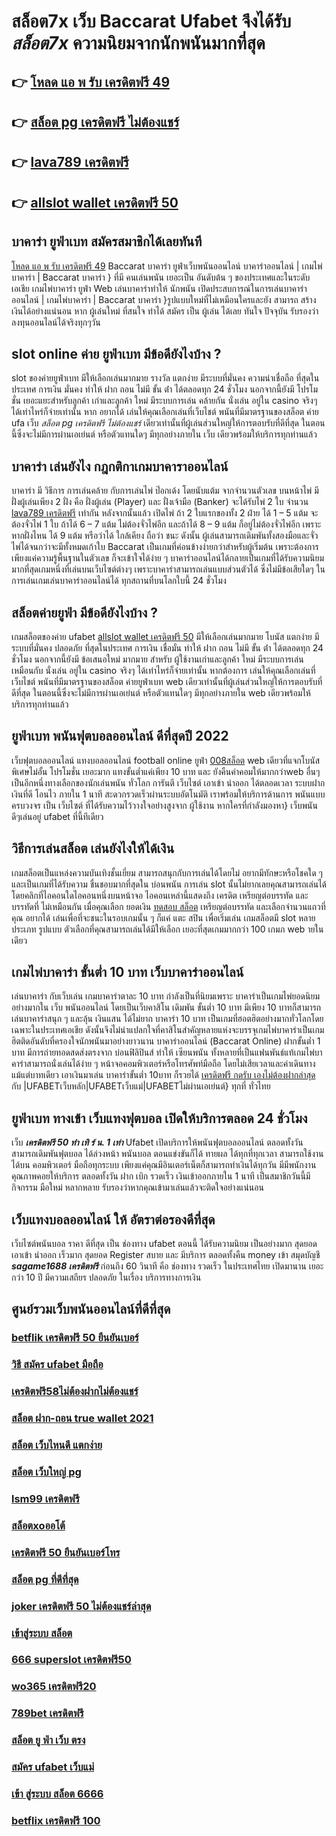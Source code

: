 # สล็อต7x เว็บ Baccarat Ufabet จึงได้รับ ***สล็อต7x*** ความนิยมจากนักพนันมากที่สุด

## 👉 [โหลด แอ พ รับ เครดิตฟรี 49](https://www.ufaeat.com/ทางเข้ายูฟ่าเบท-ufabet/)
## 👉 [สล็อต pg เครดิตฟรี ไม่ต้องแชร์](https://www.ufaeat.com/regis-ufabet-master-free/)
## 👉 [lava789 เครดิตฟรี](https://www.ufaeat.com/credit-free-50/)
## 👉 [allslot wallet เครดิตฟรี 50](https://www.ufaeat.com/ufabet-master-login/)

##  บาคาร่า  ยูฟ่าเบท  สมัครสมาชิกได้เลยทันที

 [โหลด แอ พ รับ เครดิตฟรี 49](https://www.ufaeat.com/regis-ufabet-master-free/) Baccarat บาคาร่า   ยูฟ่าเว็บพนันออนไลน์  บาคาร่าออนไลน์ | เกมไพ่บาคาร่า | Baccarat บาคาร่า } ที่มี คนเล่นพนัน เยอะเป็น อันดับต้น ๆ ของประเทศและในระดับเอเชีย  เกมไพ่บาคาร่า  ยูฟ่า Web เล่นบาคาร่าทำให้ นักพนัน เปิดประสบการณ์ในการเล่นบาคาร่าออนไลน์ | เกมไพ่บาคาร่า | Baccarat บาคาร่า }รูปแบบใหม่ที่ไม่เหมือนใครและยัง สามารถ สร้างเงินได้อย่างแน่นอน หาก ผู้เล่นใหม่ ที่สนใจ  ทำได้ สมัคร  เป็น ผู้เล่น ได้เลย ทันใจ ปัจจุบัน  รับรองว่า ลงทุนออนไลน์ได้จริงทุกๆวัน


##  slot online ค่าย ยูฟ่าเบท มีข้อดียังไงบ้าง ?

 slot ของค่ายยูฟ่าเบท  มีให้เลือกเล่นมากมาย  รางวัล แตกง่าย มีระบบที่มั่นคง  ความน่าเชื่อถือ ที่สุดในประเทศ การเงิน มั่นคง   ทำให้ ฝาก ถอน ไม่มี ขั้น ต่ํา ได้ตลอดทุก 24 ชั่วโมง นอกจากนี้ยังมี โปรโมชั่น  เยอะแยะสำหรับลูกค้า เก่าและลูกค้า ใหม่ มีระบบการเล่น  คล้ายกัน นั่งเล่น อยู่ใน casino  จริงๆ ได้เท่าไหร่ก็จ่ายเท่านั้น หาก อยากได้ เล่นให้คุณเลือกเล่นที่เว็บไชต์ พนันที่มีมาตรฐานของสล็อต ค่าย ufa เว็บ *สล็อต pg เครดิตฟรี ไม่ต้องแชร์* เดียวเท่านั้นที่ผู้เล่นส่วนใหญ่ให้การตอบรับที่ดีที่สุด ในตอนนี้ซึ่งจะไม่มีการผ่านเอเย่นต์ หรือตัวแทนใดๆ มีทุกอย่างภายใน เว็บ เดียวพร้อมให้บริการทุกท่านแล้ว


##  บาคาร่า เล่นยังไง กฎกติกาเกมบาคาราออนไลน์

บาคาร่า มี  วิธีการ  การเล่นคล้าย กับการเล่นไพ่ ป๊อกเด้ง โดยนับแต้ม จากจำนวนตัวเลข บนหน้าไพ่ มีฝั่งผู้เล่นเพียง 2 ฝั่ง คือ ฝั่งผู้เล่น (Player)  และ ฝั่งเจ้ามือ (Banker) จะได้รับไพ่ 2 ใบ จำนวน [lava789 เครดิตฟรี](https://www.ufaeat.com/ufabet-master-login/) เท่ากัน  หลังจากนั้นแล้ว  เปิดไพ่ ถ้า 2 ใบแรกของทั้ง 2 ฝ่าย ได้ 1 – 5 แต้ม จะต้องจั่วไพ่ 1 ใบ ถ้าได้ 6 – 7 แต้ม ไม่ต้องจั่วไพ่อีก  และถ้าได้ 8 – 9 แต้ม ก็อยู่ไม่ต้องจั่วไพ่อีก เพราะหากฝั่งไหน ได้ 9 แต้ม หรือว่าได้ ใกล้เคียง ถือว่า ชนะ ดังนั้น ผู้เล่นสามารถเดิมพันทั้งสองมือและจั่วไพ่ได้จนกว่าจะมีทั้งหมดเก้าใบ Baccarat เป็นเกมที่ค่อนข้างง่ายกว่าสำหรับผู้เริ่มต้น เพราะต้องการเพียงแค่ความรู้พื้นฐานในตัวเลข ก็จะเข้าใจได้ง่าย ๆ บาคาร่าออนไลน์ได้กลายเป็นเกมที่ได้รับความนิยมมากที่สุดเกมหนึ่งที่เล่นบนเว็บไซต์ต่างๆ เพราะบาคาร่าสามารถเล่นแบบส่วนตัวได้ ซึ่งไม่มีข้อเสียใดๆ ในการเล่นเกมเล่นบาคาร่าออนไลน์ได้  ทุกสถานที่บนโลกใบนี้  24 ชั่วโมง


## สล็อตค่ายยูฟ่า มีข้อดียังไงบ้าง ?
 เกมสล็อตของค่าย ufabet [allslot wallet เครดิตฟรี 50](https://www.ufaeat.com/ทางเข้ายูฟ่าเบท-ufabet/) มีให้เลือกเล่นมากมาย โบนัส แตกง่าย มีระบบที่มั่นคง ปลอดภัย  ที่สุดในประเทศ การเงิน  เชื่อมั่น   ทำให้ ฝาก ถอน ไม่มี ขั้น ต่ํา ได้ตลอดทุก 24 ชั่วโมง นอกจากนี้ยังมี ข้อเสนอใหม่ มากมาย สำหรับ ผู้ใช้งานเก่าและลูกค้า ใหม่ มีระบบการเล่น เหมือนกับ  นั่งเล่น อยู่ใน casino  จริงๆ ได้เท่าไหร่ก็จ่ายเท่านั้น หากต้องการ เล่นให้คุณเลือกเล่นที่เว็บไชต์ พนันที่มีมาตรฐานของสล็อต ค่ายยูฟ่าเบท  web เดียวเท่านั้นที่ผู้เล่นส่วนใหญ่ให้การตอบรับที่ดีที่สุด ในตอนนี้ซึ่งจะไม่มีการผ่านเอเย่นต์ หรือตัวแทนใดๆ มีทุกอย่างภายใน web เดียวพร้อมให้บริการทุกท่านแล้ว

## ยูฟ่าเบท พนันฟุตบอลออนไลน์    ดีที่สุดปี 2022

เว็บฟุตบอลออนไลน์ แทงบอลออนไลน์ football online   ยูฟ่า  [008สล็อต](https://www.ufaeat.com/credit-free-50/) web เดียวที่แจกโบนัสพิเศษไม่อั้น โปรโมชั่น  เยอะมาก แทงขั้นต่ำแค่เพียง 10 บาท และ ยังคืนค่าคอมให้มากกว่าweb อื่นๆ เป็นอีกหนึ่งทางเลือกของนักเล่นพนัน ทั่วโลก การันตี เว็บไซต์  เอาเข้า  นำออก ได้ตลอดเวลา   ระบบฝากเงินที่ดี โอนไว ภายใน 1 นาที สะดวกรวดเร็วผ่านระบบอัตโนมัติ เราพร้อมให้บริการด้านการ พนันแบบครบวงจร เป็น เว็บไซต์ ที่ได้รับความไว้วางใจอย่างสูงจาก  ผู้ใช้งาน   หากใครที่กำลังมองหา}  เว็บพนัน ดีๆเล่นอยู่  ufabet  ที่นี้ทีเดียว


## วิธีการเล่นสล็อต เล่นยังไงให้ได้เงิน
 เกมสล็อตเป็นแหล่งความบันเทิงชั้นเยี่ยม สามารถสนุกกับการเล่นได้โดยไม่ อยากมีทักษะหรือโชคใด ๆ และเป็นเกมที่ได้รับความ ชื่นชอบมากที่สุดใน บ่อนพนัน การเล่น slot นั้นไม่ยากเลยคุณสามารถเล่นได้โดยคลิกที่ไอคอนใดไอคอนหนึ่งบนหน้าจอ ไอคอนเหล่านี้แสดงถึง เครดิต  เหรียญต่อบรรทัด และบรรทัดที่ ไม่เหมือนกัน  เมื่อคุณเลือก ยอดเงิน  [ทดสอบ สล็อต](https://www.ufaeat.com/ufabet-master-login/) เหรียญต่อบรรทัด และเลือกจำนวนแถวที่คุณ อยากได้ เล่นเพื่อที่จะชนะในรอบเกมนั้น ๆ ก็แค่ แตะ   สปิน  เพื่อเริ่มเล่น เกมสล็อตมี slot หลายประเภท รูปแบบ ตัวเลือกที่คุณสามารถเล่นได้มีให้เลือก เยอะที่สุดเกมมากกว่า 100 เกมภ web ายในเดียว

##  เกมไพ่บาคาร่า ขั้นต่ำ 10 บาท เว็บบาคาร่าออนไลน์ 

 เล่นบาคาร่า  กับเว็บเล่น เกมบาคาร่าตาละ 10 บาท กำลังเป็นที่นิยมเพราะ บาคาร่าเป็นเกมไพ่ยอดนิยมอย่างมากใน เว็บ  พนันออนไลน์  โดยเป็นเว็บคาสิโน เดิมพัน ขั้นต่ำ 10 บาท มีเพียง 10 บาทก็สามารถเล่นบาคาร่าสนุก ๆ และลุ้น  เงินแสน  ได้ไม่ยาก บาคาร่า 10 บาท เป็นเกมที่ฮอตฮิตอย่างมากทั่วโลกโดยเฉพาะในประเทศเอเชีย ดังนั้นจึงไม่น่าแปลกใจที่คาสิโนสำคัญหลายแห่งจะบรรจุเกมไพ่บาคาร่าเป็นเกมฮิตติดอันดับที่ครองใจนักพนันมาอย่างยาวนาน บาคาร่าออนไลน์ (Baccarat Online)   ฝากขั้นต่ำ 1 บาท  มีการถ่ายทอดสดส่งตรงจาก  บ่อนฟิลิปินส์ ทำให้ เซียนพนัน  ทั้งหลายที่เป็นแฟนพันธ์แท้เกมไพ่บาคาร่าสามารถนั่งเล่นได้ง่าย ๆ หน้าจอคอมพิวเตอร์หรือโทรศัพท์มือถือ โดยไม่เสียเวลาและค่าเดินทางแม้แต่บาทเดียว เอาเงินมาเล่น บาคาร่าขั้นต่ำ 10บาท ก็รวยได้ [เครดิตฟรี กดรับ เองไม่ต้องฝากล่าสุด](https://www.ufaeat.com/register/) กับ |UFABETเว็บหลัก|UFABETเว็บแม่|UFABETไม่ผ่านเอเย่นต์} ทุกที่ ทั่วไทย


##  ยูฟ่าเบท ทางเข้า   เว็บแทงฟุตบอล เปิดให้บริการตลอด 24 ชั่วโมง

เว็บ ***เครดิตฟรี 50 ทำ เทิ ร์ น. 1 เท่า*** Ufabet  เปิดบริการให้พนันฟุตบอลออนไลน์    ตลอดทั้งวัน  สามารถเดิมพันฟุตบอล  ได้ล่วงหน้า  พนันบอล  ตอนแข่งขันก็ได้  ทายผล ได้ทุกที่ทุกเวลา สามารถใช้งานได้บน คอมพิวเตอร์  มือถือทุกระบบ เพียงแค่คุณมีอินเตอร์เน็ตก็สามารถทำเงินได้ทุกวัน มีมีพนักงาน คุณภาพคอยให้บริการ ตลอดทั้งวัน  ฝาก   เบิก  รวดเร็ว  เงินเข้าออกภายใน 1 นาที  เป็นสมาชิกวันนี้มีกิจกรรม มือใหม่ หลากหลาย  รับรองว่าหากคุณเข้ามาเล่นแล้วจะติดใจอย่างแน่นอน 


## เว็บแทงบอลออนไลน์ ให้ อัตราต่อรองดีที่สุด 

 เว็บไซต์พนันบอล  ราคา  ดีที่สุด   เป็น   ช่องทาง ufabet   ตอนนี้ ได้รับความนิยม   เป็นอย่างมาก  สุดยอด   เอาเข้า  นำออก  เร็วมาก   สุดยอด  Register   สบาย และ มีบริการ   ตลอดทั้งคืน  money เข้า   สมุดบัญชี  ***sagame1688 เครดิตฟรี***  ก่อนถึง  60 วินาที  คือ   ช่องทาง รวดเร็ว  ในประเทศไทย เปิดมานาน   เยอะกว่า  10 ปี  มีความเสถียร ปลอดภัย ในเรื่อง  บริการทางการเงิน

## ศูนย์รวมเว็บพนันออนไลน์ที่ดีที่สุด

### [betflik เครดิตฟรี 50 ยืนยันเบอร์](https://atom.io/themes/UFAEAT%20ทางเข้า%20เว็บตรง%20UFABET%20ติด%20ตั้ง%20โปรแกรมแฮก%20สล็อต%20008%20สล็อต%20สมัครฟรี%20ฟรีเครดิต%20100%)
### [วิธี สมัคร ufabet มือถือ](https://atom.io/themes/UFAEAT%20ทางเข้า%20เว็บตรง%20UFABET%20pg%20สล็อต%20ทดลองเล่น%20008%20สล็อต%20สมัครฟรี%20ฟรีเครดิต%20100%)
### [เครดิตฟรี58ไม่ต้องฝากไม่ต้องแชร์](https://atom.io/themes/UFAEAT%20ทางเข้า%20เว็บตรง%20UFABET%20ซุปเปอร์สล็อต777เครดิตฟรี%20008%20สล็อต%20สมัครฟรี%20ฟรีเครดิต%20100%)
### [สล็อต ฝาก-ถอน true wallet 2021](https://atom.io/themes/UFAEAT%20ทางเข้า%20เว็บตรง%20UFABET%20สล็อต%20เว็บตรง%20777%20008%20สล็อต%20สมัครฟรี%20ฟรีเครดิต%20100%)
### [สล็อต เว็บไหนดี แตกง่าย](https://atom.io/themes/UFAEAT%20ทางเข้า%20เว็บตรง%20UFABET%20เว็บ%20ตรง%20ไม่%20ผ่าน%20เอเย่นต์%20สล็อต%20008%20สล็อต%20สมัครฟรี%20ฟรีเครดิต%20100%)
### [สล็อต เว็บใหญ่ pg](https://atom.io/themes/UFAEAT%20ทางเข้า%20เว็บตรง%20UFABET%20สมัคร%20ufabet%20วอเลท%20เครดิตฟรี%20008%20สล็อต%20สมัครฟรี%20ฟรีเครดิต%20100%)
### [lsm99 เครดิตฟรี](https://atom.io/themes/UFAEAT%20ทางเข้า%20เว็บตรง%20UFABET%20superslotเครดิตฟรี50%20008%20สล็อต%20สมัครฟรี%20ฟรีเครดิต%20100%)
### [สล็อตxoออโต้](https://atom.io/themes/UFAEAT%20ทางเข้า%20เว็บตรง%20UFABET%20สมัครsuperslotเครดิตฟรี%20008%20สล็อต%20สมัครฟรี%20ฟรีเครดิต%20100%)
### [เครดิตฟรี 50 ยืนยันเบอร์โทร](https://atom.io/themes/UFAEAT%20ทางเข้า%20เว็บตรง%20UFABET%20สล็อต%20ทรูวอลเล็ต%20008%20สล็อต%20สมัครฟรี%20ฟรีเครดิต%20100%)
### [สล็อต pg ที่ดีที่สุด](https://atom.io/themes/UFAEAT%20ทางเข้า%20เว็บตรง%20UFABET%20สล็อต%20เครดิตฟรี%20100%20ไม่ต้องแชร์%202020%20ได้จริง%20008%20สล็อต%20สมัครฟรี%20ฟรีเครดิต%20100%)
### [joker เครดิตฟรี 50 ไม่ต้องแชร์ล่าสุด](https://atom.io/themes/UFAEAT%20ทางเข้า%20เว็บตรง%20UFABET%20pgสล็อต99%20008%20สล็อต%20สมัครฟรี%20ฟรีเครดิต%20100%)
### [เข้าสู่ระบบ สล็อต](https://atom.io/themes/UFAEAT%20ทางเข้า%20เว็บตรง%20UFABET%2055สล็อต%20008%20สล็อต%20สมัครฟรี%20ฟรีเครดิต%20100%)
### [666 superslot เครดิตฟรี50](https://atom.io/themes/UFAEAT%20ทางเข้า%20เว็บตรง%20UFABET%20เครดิตฟรี%20กดรับ%20เอง50%202021%20008%20สล็อต%20สมัครฟรี%20ฟรีเครดิต%20100%)
### [wo365 เครดิตฟรี20](https://atom.io/themes/UFAEAT%20ทางเข้า%20เว็บตรง%20UFABET%20winner55%20เครดิตฟรี%20008%20สล็อต%20สมัครฟรี%20ฟรีเครดิต%20100%)
### [789bet เครดิตฟรี](https://atom.io/themes/UFAEAT%20ทางเข้า%20เว็บตรง%20UFABET%20สล็อต%20เครดิตฟรี%20ไม่ต้องฝากก่อน%20ไม่ต้องแชร์%20ยืนยันเบอร์โทรศัพท์%20008%20สล็อต%20สมัครฟรี%20ฟรีเครดิต%20100%)
### [สล็อต ยู ฟ่า เว็บ ตรง](https://atom.io/themes/UFAEAT%20ทางเข้า%20เว็บตรง%20UFABET%20สล็อต%20เว็บตรง%20ยุโรป%20008%20สล็อต%20สมัครฟรี%20ฟรีเครดิต%20100%)
### [สมัคร ufabet เว็บแม่](https://atom.io/themes/UFAEAT%20ทางเข้า%20เว็บตรง%20UFABET%20สล็อต%20pg%20ฝาก%20ถอน%20true%20wallet%20008%20สล็อต%20สมัครฟรี%20ฟรีเครดิต%20100%)
### [เข้า สู่ระบบ สล็อต 6666](https://atom.io/themes/UFAEAT%20ทางเข้า%20เว็บตรง%20UFABET%20taicity%20เครดิตฟรี%20200%20008%20สล็อต%20สมัครฟรี%20ฟรีเครดิต%20100%)
### [betflix เครดิตฟรี 100](https://atom.io/themes/UFAEAT%20ทางเข้า%20เว็บตรง%20UFABET%20666%20สล็อต%20008%20สล็อต%20สมัครฟรี%20ฟรีเครดิต%20100%)